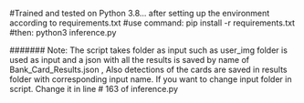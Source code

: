 #Trained and tested on Python 3.8...
after setting up the environment according to requirements.txt
#use command:
pip install -r requirements.txt
#then:
python3 inference.py

#######
Note: The script takes folder as input such as user_img folder is used as input and a json with all the results is saved by name of Bank_Card_Results.json , Also detections of the cards are saved in results folder with corresponding input name. If you want to change input folder in script. Change it in line # 163 of inference.py
